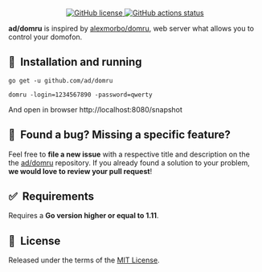 <br/>
<p align="center">
    <a href="https://github.com/ad/domru/blob/master/LICENSE" target="_blank">
        <img src="https://img.shields.io/github/license/ad/domru.svg" alt="GitHub license">
    </a>
    <a href="https://github.com/ad/domru/actions" target="_blank">
        <img src="https://img.shields.io/github/workflow/status/ad/domru/Test%20application/master.svg?label=github-actions" alt="GitHub actions status">
    </a>
</p>

**ad/domru** is inspired by [alexmorbo/domru](https://github.com/alexmorbo/domru), web server what allows you to control your domofon.

## 🚀&nbsp; Installation and running

```shell
go get -u github.com/ad/domru
```

```shell
domru -login=1234567890 -password=qwerty
```
And open in browser http://localhost:8080/snapshot

## 🤝&nbsp; Found a bug? Missing a specific feature?

Feel free to **file a new issue** with a respective title and description on the the [ad/domru](https://github.com/ad/domru/issues) repository. If you already found a solution to your problem, **we would love to review your pull request**!


## ✅&nbsp; Requirements
Requires a **Go version higher or equal to 1.11**. 

## 📘&nbsp; License
Released under the terms of the [MIT License](LICENSE).
